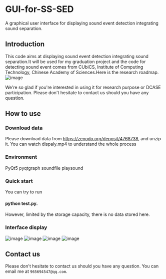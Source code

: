# GUI-for-SS-SED
A graphical user interface for displaying sound event detection integrating sound separation.
## Introduction
This code aims at displaying sound event detection integrating sound separation.It will be used for my graduation project and the code for detecting sound event comes from CUbiCS, Institute of Computing Technology, Chinese Academy of Sciences.Here is the research roadmap.
![image](https://user-images.githubusercontent.com/74940716/118569985-b642fa00-b7ad-11eb-9ca7-5775383d0fc1.png)

We're so glad if you're interested in using it for research purpose or DCASE participation. Please don't hesitate to contact us should you have any question.
## How to use
### Download data
Please download data from
https://zenodo.org/deposit/4768738, and unzip it.
You can watch dispaly.mp4 to understand the whole process
### Environment
PyQt5
pyqtgraph
soundfile
playsound
### Quick start
You can try to run
#### python test.py.
However, limited by the storage capacity, there is no data stored here.
### Interface display
![image](https://user-images.githubusercontent.com/74940716/118569780-3157e080-b7ad-11eb-9193-4b33a00dc71d.png)
![image](https://user-images.githubusercontent.com/74940716/118569792-374dc180-b7ad-11eb-8acf-1b32c6d67c88.png)
![image](https://user-images.githubusercontent.com/74940716/118569807-403e9300-b7ad-11eb-953f-1248aba12422.png)
![image](https://user-images.githubusercontent.com/74940716/118569814-46347400-b7ad-11eb-8368-19aadad0571b.png)
## Contact us
Please don't hesitate to contact us should you have any question. You can email me at `965694547@qq.com`.
